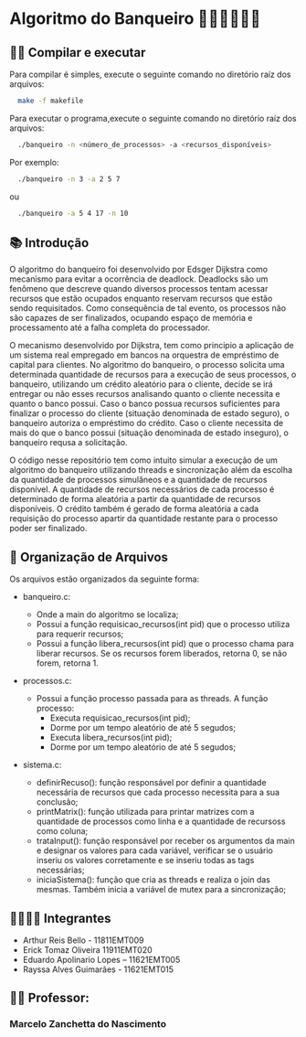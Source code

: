 # Algoritmo do Banqueiro 🏦💸💸💲💲🤑

## 👨‍💻 Compilar e executar

Para compilar é simples, execute o seguinte comando no diretório raíz dos arquivos:

```bash
  make -f makefile
```

Para executar o programa,execute o seguinte comando no diretório raíz dos arquivos:

```bash
  ./banqueiro -n <número_de_processos> -a <recursos_disponíveis>
```

Por exemplo:

```bash
  ./banqueiro -n 3 -a 2 5 7
```

ou

```bash
  ./banqueiro -a 5 4 17 -n 10
```

## 📚 Introdução

O algoritmo do banqueiro foi desenvolvido por Edsger Dijkstra como mecanismo para evitar a ocorrência de deadlock. Deadlocks são um fenômeno que descreve quando diversos processos tentam acessar recursos que estão ocupados enquanto reservam recursos que estão sendo requisitados. Como consequência de tal evento, os processos não são capazes de ser finalizados, ocupando espaço de memória e processamento até a falha completa do processador.

O mecanismo desenvolvido por Dijkstra, tem como principio a aplicação de um sistema real empregado em bancos na orquestra de empréstimo de capital para clientes. No algoritmo do banqueiro, o processo solicita uma determinada quantidade de recursos para a execução de seus processos, o banqueiro, utilizando um crédito aleatório para o cliente, decide se irá entregar ou não esses recursos analisando quanto o cliente necessita e quanto o banco possui. Caso o banco possua recursos suficientes para finalizar o processo do cliente (situação denominada de estado seguro), o banqueiro autoriza o empréstimo do crédito. Caso o cliente necessita de mais do que o banco possui (situação denominada de estado inseguro), o banqueiro requsa a solicitação.

O código nesse repositório tem como intuito simular a execução de um algoritmo do banqueiro utilizando threads e sincronização além da escolha da quantidade de processos simulâneos e a quantidade de recursos disponível. A quantidade de recursos necessários de cada processo é determinado de forma aleatória a partir da quantidade de recursos disponíveis. O crédito também é gerado de forma aleatória a cada requisição do processo apartir da quantidade restante para o processo poder ser finalizado.

## 🧹 Organização de Arquivos

Os arquivos estão organizados da seguinte forma:

- banqueiro.c:

  - Onde a main do algoritmo se localiza;
  - Possui a função requisicao_recursos(int pid) que o processo utiliza para requerir recursos;
  - Possui a função libera_recursos(int pid) que o processo chama para liberar recursos. Se os recursos forem liberados, retorna 0, se não forem, retorna 1.

- processos.c:

  - Possui a função processo passada para as threads. A função processo:
    - Executa requisicao_recursos(int pid);
    - Dorme por um tempo aleatório de até 5 segudos;
    - Executa libera_recursos(int pid);
    - Dorme por um tempo aleatório de até 5 segudos;

- sistema.c:
  - definirRecuso(): função responsável por definir a quantidade necessária de recursos que cada processo necessita para a sua conclusão;
  - printMatrix(): função utilizada para printar matrizes com a quantidade de processos como linha e a quantidade de recursoss como coluna;
  - trataInput(): função responsável por receber os argumentos da main e designar os valores para cada variável, verificar se o usuário inseriu os valores corretamente e se inseriu todas as tags necessárias;
  - iniciaSistema(): função que cria as threads e realiza o join das mesmas. Também inicia a variável de mutex para a sincronização;

## 👨‍👨‍👧‍👦 Integrantes

- Arthur Reis Bello - 11811EMT009
- Erick Tomaz Oliveira 11911EMT020
- Eduardo Apolinario Lopes – 11621EMT005
- Rayssa Alves Guimarães - 11621EMT015

## 👨‍🏫 Professor:

### Marcelo Zanchetta do Nascimento
